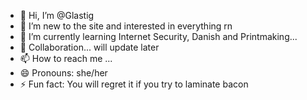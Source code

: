 - 👋 Hi, I’m @Glastig
- 👀 I’m new to the site and interested in everything rn
- 🌱 I’m currently learning Internet Security, Danish and Printmaking...
- 💞️ Collaboration... will update later
- 📫 How to reach me ...
- 😄 Pronouns: she/her
- ⚡ Fun fact: You will regret it if you try to laminate bacon

<!---
Glastig/Glastig is a ✨ special ✨ repository because its `README.md` (this file) appears on your GitHub profile.
You can click the Preview link to take a look at your changes.
--->
